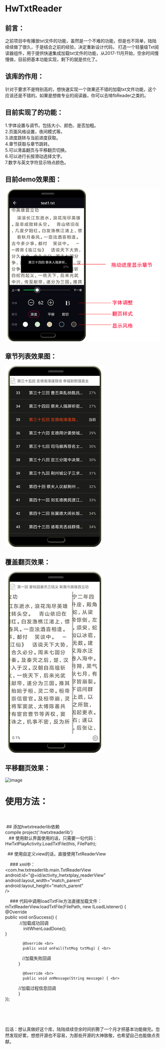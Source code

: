 # HwTxtReader
## 前言：
之前项目中有播放txt文件的功能，虽然是一个不难的功能，但是也不简单，陆陆续续做了很久，于是结合之前的经验，决定重新设计代码，
打造一个轻量级Txt阅读器组件，用于提供快速集成加载txt文件的功能，从2017-11月开始，空余时间慢慢做，目前把基本功能实现，剩下的就是优化了。

## 该库的作用：
针对于要求不是特别高的，想快速实现一个效果还不错的加载txt文件功能，这个应该还是不错的。如果是想做专业的阅读器，你可以去啃fbReader之类的。

## 目前实现了的功能：
1.字体设置与调节。包括大小、颜色、是否加粗。<br> 
2.页面风格设置，夜间模式等。<br> 
3.进度跳转与当前进度获取。<br> 
4.章节获取与章节跳转。<br> 
5.可以滑盖翻页与平移翻页切换。<br> 
6.可以进行长按滑动选择文字。<br> 
7.数字与英文字符显示特点颜色。<br> 


## 目前demo效果图：
![image](https://github.com/bifan-wei/HwTxtReader/blob/master/pics/ic_reader1.png)

## 章节列表效果图：
![image](https://github.com/bifan-wei/HwTxtReader/blob/master/pics/ic_chaper.png)

## 覆盖翻页效果：
![image](https://github.com/bifan-wei/HwTxtReader/blob/master/pics/ic_cover.png)

## 平移翻页效果：
![image](https://github.com/bifan-wei/HwTxtReader/blob/master/pics/ic_translate.png)


# 使用方法：
<br>
<br>
  ## 添加hwtxtreaderlib依赖 <br> 
  compile project(':hwtxtreaderlib') <br> 
  
  ##  使用默认界面使用的话，只需要一句代码： <br> 
   HwTxtPlayActivity.LoadTxtFile(this, FilePath); <br> 
   
   ##  使用自定义view的话，直接使用TxtReaderView <br> 
   
     ###  xml中：<br> 
     <com.hw.txtreaderlib.main.TxtReaderView <br> 
        android:id="@+id/activity_hwtxtplay_readerView" <br> 
        android:layout_width="match_parent" <br> 
        android:layout_height="match_parent" <br> 
       /><br> 
       
      ### 代码中调用loadTxtFile方法直接加载文件：<br> 
      mTxtReaderView.loadTxtFile(FilePath, new ILoadListener() { <br> 
            @Override <br> 
            public void onSuccess() { <br> 
             //加载成功回调 <br> 
                initWhenLoadDone(); <br> 
            } <br> 

            @Override <br> 
            public void onFail(TxtMsg txtMsg) { <br> 
               //加载失败回调 <br> 
            } <br> 

            @Override <br> 
            public void onMessage(String message) { <br> 
            //加载过程信息回调 <br> 
            } <br> 
        }); <br> 

<br> 
<br> 
<br> 

后话：想认真做好这个库，陆陆续续空余时间折腾了一个月才把基本功能做完。忽然发现好累，想想开源也不容易，为那些开源的大神致敬，也希望自己也能做点贡献。<br> 

